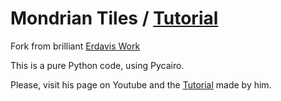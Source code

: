 # Mondrian Tiles / [Tutorial](https://www.youtube.com/watch?v=LWeLQdtT35Y)

Fork from brilliant [Erdavis Work](https://github.com/erdavids/Mondrian-Tiles)

This is a pure Python code, using Pycairo.

Please, visit his page on Youtube and the [Tutorial](https://www.youtube.com/watch?v=LWeLQdtT35Y) made by him.


